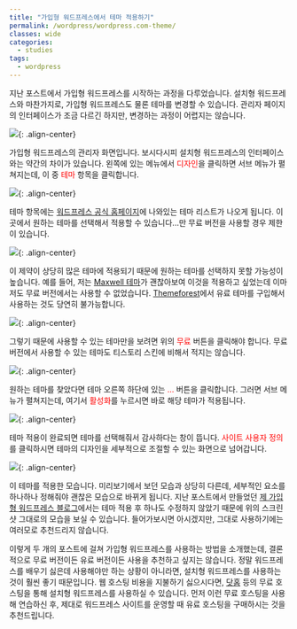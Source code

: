 ```yaml
---
title: "가입형 워드프레스에서 테마 적용하기"
permalink: /wordpress/wordpress.com-theme/
classes: wide
categories:
  - studies
tags:
  - wordpress
---
```


지난 포스트에서 가입형 워드프레스를 시작하는 과정을 다루었습니다. 설치형 워드프레스와 마찬가지로, 가입형 워드프레스도 물론 테마를 변경할 수 있습니다. 관리자 페이지의 인터페이스가 조금 다르긴 하지만, 변경하는 과정이 어렵지는 않습니다.

![](https://github.com/JoonsuRyu/images/blob/master/WordPress/020/01.png?raw=true){: .align-center}

가입형 워드프레스의 관리자 화면입니다. 보시다시피 설치형 워드프레스의 인터페이스와는 약간의 차이가 있습니다. 왼쪽에 있는 메뉴에서 <span style="color:red">디자인</span>을 클릭하면 서브 메뉴가 펼쳐지는데, 이 중 <span style="color:red">테마</span> 항목을 클릭합니다.

![](https://github.com/JoonsuRyu/images/blob/master/WordPress/020/02.png?raw=true){: .align-center}

테마 항목에는 [워드프레스 공식 홈페이지](https://ko.wordpress.org/themes/)에 나와있는 테마 리스트가 나오게 됩니다. 이곳에서 원하는 테마를 선택해서 적용할 수 있습니다...만 무료 버전을 사용할 경우 제한이 있습니다.

![](https://github.com/JoonsuRyu/images/blob/master/WordPress/020/03.png?raw=true){: .align-center}

이 제약이 상당히 많은 테마에 적용되기 때문에 원하는 테마를 선택하지 못할 가능성이 높습니다. 예를 들어, 저는 [Maxwell 테마](https://ko.wordpress.org/themes/maxwell/)가 괜찮아보여 이것을 적용하고 싶었는데 이마저도 무료 버전에서는 사용할 수 없었습니다. [Themeforest](https://themeforest.net/)에서 유료 테마를 구입해서 사용하는 것도 당연히 불가능합니다.

![](https://github.com/JoonsuRyu/images/blob/master/WordPress/020/04.png?raw=true){: .align-center}

그렇기 때문에 사용할 수 있는 테마만을 보려면 위의 <span style="color:red">무료</span> 버튼을 클릭해야 합니다. 무료 버전에서 사용할 수 있는 테마도 티스토리 스킨에 비해서 적지는 않습니다.

![](https://github.com/JoonsuRyu/images/blob/master/WordPress/020/05.png?raw=true){: .align-center}

원하는 테마를 찾았다면 테마 오른쪽 하단에 있는 <span style="color:red">...</span> 버튼을 클릭합니다. 그러면 서브 메뉴가 펼쳐지는데, 여기서 <span style="color:red">활성화</span>를 누르시면 바로 해당 테마가 적용됩니다.

![](https://github.com/JoonsuRyu/images/blob/master/WordPress/020/06.png?raw=true){: .align-center}

테마 적용이 완료되면 테마를 선택해줘서 감사하다는 창이 뜹니다. <span style="color:red">사이트 사용자 정의</span>를 클릭하시면 테마의 디자인을 세부적으로 조절할 수 있는 화면으로 넘어갑니다.

![](https://github.com/JoonsuRyu/images/blob/master/WordPress/020/07.png?raw=true){: .align-center}

이 테마를 적용한 모습니다. 미리보기에서 보던 모습과 상당히 다른데, 세부적인 요소를 하나하나 정해줘야 괜찮은 모습으로 바뀌게 됩니다. 지난 포스트에서 만들었던 [제 가입형 워드프레스 블로그](https://keepmind565409662.wordpress.com/)에서는 테마 적용 후 하나도 수정하지 않았기 때문에 위의 스크린샷 그대로의 모습을 보실 수 있습니다. 들어가보시면 아시겠지만, 그대로 사용하기에는 여러모로 추천드리지 않습니다.

이렇게 두 개의 포스트에 걸쳐 가입형 워드프레스를 사용하는 방법을 소개했는데, 결론적으로 무료 버전이든 유료 버전이든 사용을 추천하고 싶지는 않습니다. 정말 워드프레스를 배우기 싫은데 사용해야만 하는 상황이 아니라면, 설치형 워드프레스를 사용하는 것이 훨씬 좋기 때문입니다. 웹 호스팅 비용을 지불하기 싫으시다면, [닷홈](https://www.dothome.co.kr/web/free/index.php) 등의 무료 호스팅을 통해 설치형 워드프레스를 사용하실 수 있습니다. 먼저 이런 무료 호스팅을 사용해 연습하신 후, 제대로 워드프레스 사이트를 운영할 때 유료 호스팅을 구매하시는 것을 추천드립니다.